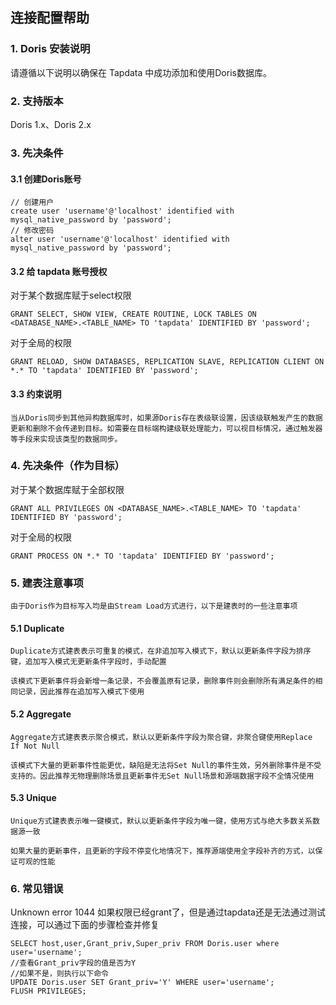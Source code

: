## **连接配置帮助**
### **1. Doris 安装说明**
请遵循以下说明以确保在 Tapdata 中成功添加和使用Doris数据库。
### **2. 支持版本**
Doris 1.x、Doris 2.x
### **3. 先决条件**
#### **3.1 创建Doris账号**
```
// 创建用户
create user 'username'@'localhost' identified with mysql_native_password by 'password';
// 修改密码
alter user 'username'@'localhost' identified with mysql_native_password by 'password';
```
#### **3.2 给 tapdata 账号授权**
对于某个数据库赋于select权限
```
GRANT SELECT, SHOW VIEW, CREATE ROUTINE, LOCK TABLES ON <DATABASE_NAME>.<TABLE_NAME> TO 'tapdata' IDENTIFIED BY 'password';
```
对于全局的权限
```
GRANT RELOAD, SHOW DATABASES, REPLICATION SLAVE, REPLICATION CLIENT ON *.* TO 'tapdata' IDENTIFIED BY 'password';
```
#### **3.3 约束说明**
```
当从Doris同步到其他异构数据库时，如果源Doris存在表级联设置，因该级联触发产生的数据更新和删除不会传递到目标。如需要在目标端构建级联处理能力，可以视目标情况，通过触发器等手段来实现该类型的数据同步。
```
###  **4. 先决条件（作为目标）**
对于某个数据库赋于全部权限
```
GRANT ALL PRIVILEGES ON <DATABASE_NAME>.<TABLE_NAME> TO 'tapdata' IDENTIFIED BY 'password';
```
对于全局的权限
```
GRANT PROCESS ON *.* TO 'tapdata' IDENTIFIED BY 'password';
```
###  **5. 建表注意事项**
```
由于Doris作为目标写入均是由Stream Load方式进行，以下是建表时的一些注意事项
```
#### **5.1 Duplicate**
```
Duplicate方式建表表示可重复的模式，在非追加写入模式下，默认以更新条件字段为排序键，追加写入模式无更新条件字段时，手动配置

该模式下更新事件将会新增一条记录，不会覆盖原有记录，删除事件则会删除所有满足条件的相同记录，因此推荐在追加写入模式下使用
```
#### **5.2 Aggregate**
```
Aggregate方式建表表示聚合模式，默认以更新条件字段为聚合键，非聚合键使用Replace If Not Null

该模式下大量的更新事件性能更优，缺陷是无法将Set Null的事件生效，另外删除事件是不受支持的。因此推荐无物理删除场景且更新事件无Set Null场景和源端数据字段不全情况使用
```
#### **5.3 Unique**
```
Unique方式建表表示唯一键模式，默认以更新条件字段为唯一键，使用方式与绝大多数关系数据源一致

如果大量的更新事件，且更新的字段不停变化地情况下，推荐源端使用全字段补齐的方式，以保证可观的性能
```
###  **6. 常见错误**
Unknown error 1044
如果权限已经grant了，但是通过tapdata还是无法通过测试连接，可以通过下面的步骤检查并修复
```
SELECT host,user,Grant_priv,Super_priv FROM Doris.user where user='username';
//查看Grant_priv字段的值是否为Y
//如果不是，则执行以下命令
UPDATE Doris.user SET Grant_priv='Y' WHERE user='username';
FLUSH PRIVILEGES;
```
